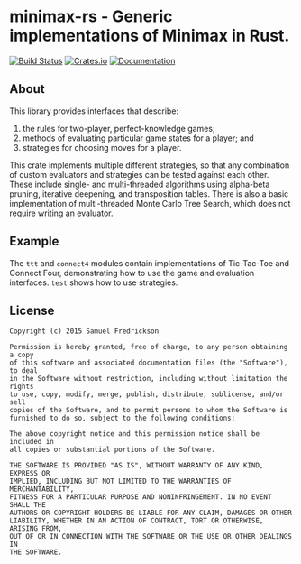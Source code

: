 # minimax-rs - Generic implementations of Minimax in Rust.

[![Build Status](https://api.travis-ci.com/edre/minimax-rs.svg?branch=master)](https://travis-ci.com/github/edre/minimax-rs)
[![Crates.io](https://img.shields.io/crates/v/minimax.svg)](https://crates.io/crates/minimax)
[![Documentation](https://docs.rs/minimax/badge.svg)](https://docs.rs/minimax)

## About

This library provides interfaces that describe:

1. the rules for two-player, perfect-knowledge games;
2. methods of evaluating particular game states for a player; and
3. strategies for choosing moves for a player.

This crate implements multiple different strategies, so that any combination of
custom evaluators and strategies can be tested against each other. These include
single- and multi-threaded algorithms using alpha-beta pruning, iterative
deepening, and transposition tables. There is also a basic implementation of
multi-threaded Monte Carlo Tree Search, which does not require writing an
evaluator.

## Example

The `ttt` and `connect4` modules contain implementations of Tic-Tac-Toe and
Connect Four, demonstrating how to use the game and evaluation interfaces.
`test` shows how to use strategies.

## License

    Copyright (c) 2015 Samuel Fredrickson

    Permission is hereby granted, free of charge, to any person obtaining a copy
    of this software and associated documentation files (the "Software"), to deal
    in the Software without restriction, including without limitation the rights
    to use, copy, modify, merge, publish, distribute, sublicense, and/or sell
    copies of the Software, and to permit persons to whom the Software is
    furnished to do so, subject to the following conditions:

    The above copyright notice and this permission notice shall be included in
    all copies or substantial portions of the Software.

    THE SOFTWARE IS PROVIDED "AS IS", WITHOUT WARRANTY OF ANY KIND, EXPRESS OR
    IMPLIED, INCLUDING BUT NOT LIMITED TO THE WARRANTIES OF MERCHANTABILITY,
    FITNESS FOR A PARTICULAR PURPOSE AND NONINFRINGEMENT. IN NO EVENT SHALL THE
    AUTHORS OR COPYRIGHT HOLDERS BE LIABLE FOR ANY CLAIM, DAMAGES OR OTHER
    LIABILITY, WHETHER IN AN ACTION OF CONTRACT, TORT OR OTHERWISE, ARISING FROM,
    OUT OF OR IN CONNECTION WITH THE SOFTWARE OR THE USE OR OTHER DEALINGS IN
    THE SOFTWARE.
